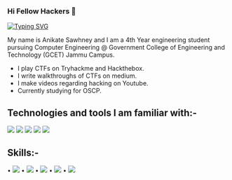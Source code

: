 ### Hi Fellow Hackers 👋

[![Typing SVG](https://readme-typing-svg.herokuapp.com/?lines=Welcome+to+my+Github+Profile)](https://git.io/typing-svg)

My name is Anikate Sawhney and I am a 4th Year engineering student pursuing Computer Engineering @ Government College of Engineering and Technology (GCET) Jammu Campus.
* I play CTFs on Tryhackme and Hackthebox.
* I write walkthroughs of CTFs on medium.
* I make videos regarding hacking on Youtube.
* Currently studying for OSCP.

## Technologies and tools I am familiar with:-
<image src="https://img.shields.io/badge/bash-4D4D4D?style=for-the-badge&logo=windows%20terminal&logoColor=white"> <image src="https://img.shields.io/badge/Windows-0078D6?style=for-the-badge&logo=windows&logoColor=white"> <image src="https://img.shields.io/badge/Linux-FCC624?style=for-the-badge&logo=linux&logoColor=black"> <image src="https://img.shields.io/badge/Python-3776AB?style=for-the-badge&logo=python&logoColor=black"> <image src="https://img.shields.io/badge/Kali_Linux-557C94?style=for-the-badge&logo=kali-linux&logoColor=white"> 

  ## Skills:-
• <image src="https://img.shields.io/badge/-OSINT-red">
• <image src="https://img.shields.io/badge/-Penetration%20Testing-orange"> 
• <image src="https://img.shields.io/badge/-Familiarity%20in%20Working%20with%20Unix%2FLinux%20Environments-yellow">
• <image src="https://img.shields.io/badge/-Social%20Engineering-lightgrey">
• <image src="https://img.shields.io/badge/-Bash%20Scripting%2CPython-green">
  
  
